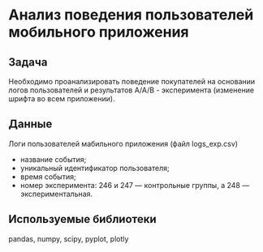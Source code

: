 # Анализ поведения пользователей мобильного приложения
## Задача
Необходимо проанализировать поведение покупателей на основании логов пользователей и результатов А/А/В - эксперимента (изменение шрифта во всем приложении).

## Данные
Логи пользователей мабильного приложения (файл logs_exp.csv)

- название события;
- уникальный идентификатор пользователя;
- время события;
- номер эксперимента: 246 и 247 — контрольные группы, а 248 — экспериментальная.

## Используемые библиотеки
pandas, numpy, scipy, pyplot, plotly
